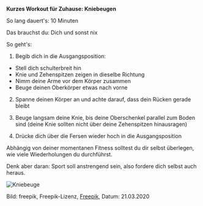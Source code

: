 **Kurzes Workout für Zuhause: Kniebeugen**

So lang dauert's: 10 Minuten

Das brauchst du: Dich und sonst nix

So geht's: 
  1. Begib dich in die Ausgangsposition: 
  
  *  Stell dich schulterbreit hin
  *  Knie und Zehenspitzen zeigen in dieselbe Richtung
  *  Nimm deine Arme vor dem Körper zusammen
  *  Beuge deinen Oberkörper etwas nach vorne
  
  2. Spanne deinen Körper an und achte darauf, dass dein Rücken gerade bleibt
  
  3. Beuge langsam deine Knie, bis deine Oberschenkel parallel zum Boden sind (deine Knie sollten nicht über deine Zehenspitzen hinausragen)
  
  4. Drücke dich über die Fersen wieder hoch in die Ausgangsposition
    

Abhängig von deiner momentanen Fitness solltest du dir selbst überlegen, wie viele Wiederholungen du durchführst. 

Denk aber daran: Sport soll anstrengend sein, also fordere dich selbst auch heraus.


![Kniebeuge](https://image.freepik.com/fotos-kostenlos/exemplarplatzfrau-die-uebungen-tut_23-2148435355.jpg)

Bild: freepik, Freepik-Lizenz, [Freepik](https://de.freepik.com/fotos-kostenlos/exemplarplatzfrau-die-uebungen-tut_6874704.htm#page=3&query=sport&position=31), Datum: 21.03.2020

